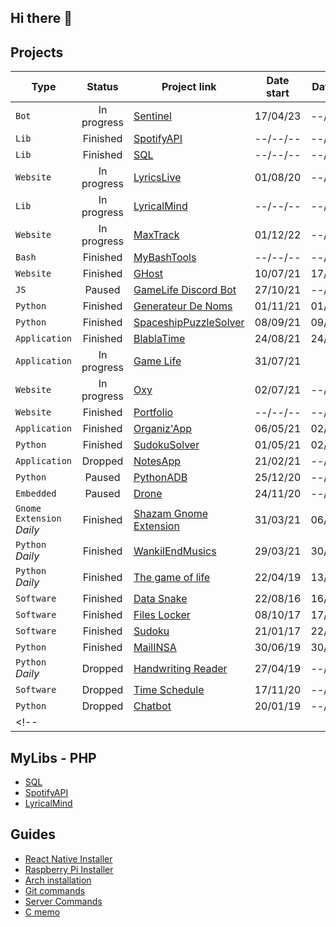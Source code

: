 ## Hi there 👋

## Projects

| Type | Status | Project link | Date start | Date End | Duration | Collaborator(s) |
|------|:------:|--------------|------------|:--------:|:--------:|:---------------:|
| `Bot` | In progress | [Sentinel](https://github.com/Gerem66/Sentinel) | 17/04/23 | --/--/-- | | |
| `Lib` | Finished | [SpotifyAPI](https://github.com/Gerem66/SpotifyAPI) | --/--/-- | --/--/-- | | |
| `Lib` | Finished | [SQL](https://github.com/Gerem66/PHP-SQL) | --/--/-- | --/--/-- | | |
| `Website` | In progress | [LyricsLive](https://github.com/Gerem66/LyricsLive) | 01/08/20 | --/--/-- | | |
| `Lib` | In progress | [LyricalMind](https://github.com/Gerem66/LyricalMind) | --/--/-- | --/--/-- | | |
| `Website` | In progress | [MaxTrack](https://github.com/MetaCortexCo/MaxTrack) | 01/12/22 | --/--/-- | | [@Ethan](https://github.com/EthanPasquier) |
| `Bash` | Finished | [MyBashTools](https://github.com/Gerem66/MyBashTools) | --/--/-- | --/--/-- | | |
| `Website` | Finished | [GHost](https://github.com/Gerem66/GHost) | 10/07/21 | 17/07/21 | 1 week | |
| `JS` | Paused | [GameLife Discord Bot](https://github.com/Gerem66/GLBot) | 27/10/21 | --/--/-- | |
| `Python` | Finished | [Generateur De Noms](https://github.com/Gerem66/GenerateurDeNoms) | 01/11/21 | 01/11/21 | 2 hours | |
| `Python` | Finished | [SpaceshipPuzzleSolver](https://github.com/Gerem66/SpaceshipPuzzleSolver) | 08/09/21 | 09/09/21 | 1 day | |
| `Application` | Finished | [BlablaTime](https://github.com/Gerem66/BlablaTime) | 24/08/21 | 24/08/21 | 8 hours | [@AphroMad](https://github.com/AphroMad) |
| `Application` | In progress | [Game Life](https://github.com/Gerem66/GameLife) | 31/07/21 | | | [@AphroMad](https://github.com/AphroMad) |
| `Website` | In progress | [Oxy](https://github.com/Gerem66/Oxy) | 02/07/21 | --/--/-- | | | |
| `Website` | Finished | [Portfolio](https://github.com/Gerem66/Projects) | --/--/-- | --/--/-- | | | |
| `Application` | Finished | [Organiz'App](https://github.com/Gerem66/Organizapp) | 06/05/21 | 02/08/21 | 1 month | [@AphroMad](https://github.com/AphroMad) |
| `Python` | Finished | [SudokuSolver](https://github.com/Gerem66/SudokuSolver) | 01/05/21 | 02/05/21 | 2 days | |
| `Application` | Dropped | [NotesApp](https://github.com/Gerem66/NotesApp) | 21/02/21 | --/--/-- | | [@AphroMad](https://github.com/AphroMad) |
| `Python` | Paused | [PythonADB](https://github.com/Gerem66/PythonADB) | 25/12/20 | --/--/-- | | [@AphroMad](https://github.com/AphroMad) |
| `Embedded` | Paused | [Drone](https://github.com/Gerem66/Entreprise1) | 24/11/20 | --/--/-- | | | |
| `Gnome Extension` *Daily* | Finished | [Shazam Gnome Extension](https://github.com/Gerem66/Shazam "Extension for Gnome 3.8") | 31/03/21 | 06/04/21 | 3 days | |
| `Python` *Daily* | Finished | [WankilEndMusics](https://github.com/Gerem66/WankilEndMusics "Find musics on YouTube video/playlist") | 29/03/21 | 30/03/21 | 3 days | |
| `Python` *Daily* | Finished | [The game of life](https://github.com/Gerem66/Jeu_de_la_Vie "Conway's game of life") | 22/04/19 | 13/05/19 | 3 days | |
| `Software` | Finished | [Data Snake](https://github.com/Gerem66/Data_Snake "Data management software for reptiles (win/linux)") | 22/08/16 | 16/06/20 | 1 year | |
| `Software` | Finished | [Files Locker](https://github.com/Gerem66/Files-Locker "Data encryption software (win/linux)") | 08/10/17 | 17/03/19 | 1 year | |
| `Software` | Finished | [Sudoku](https://github.com/Gerem66/Sudoku "Sudoku solver") | 21/01/17 | 22/01/17 | 1 day | |
| `Python` | Finished | [MailINSA](https://github.com/Gerem66/MailINSA "Mail reading + filter") | 30/06/19 | 30/06/19 | 1 day | |
| `Python` *Daily* | Dropped | [Handwriting Reader](https://github.com/Gerem66/Handwriting_Reader) | 27/04/19 | --/--/-- | | |
| `Software` | Dropped | [Time Schedule](https://github.com/Gerem66/EmploiDuTemps) | 17/11/20 | --/--/-- | | |
| `Python` | Dropped | [Chatbot](https://github.com/Gerem66/Chatbot) | 20/01/19 | --/--/-- | | |
<!-- | | | | | | | | -->

## MyLibs - PHP
* [SQL](https://github.com/Gerem66/PHP-SQL)
* [SpotifyAPI](https://github.com/Gerem66/SpotifyAPI)
* [LyricalMind](https://github.com/Gerem66/LyricalMind)

## Guides
* [React Native Installer](https://github.com/Gerem66/RN-Installer)
* [Raspberry Pi Installer](https://github.com/Gerem66/RaspInstaller)
* [Arch installation](https://github.com/Gerem66/InstallArch)
* [Git commands](https://github.com/Gerem66/GitCommands)
* [Server Commands](https://github.com/Gerem66/ServerCommands)
* [C memo](https://github.com/Gerem66/C)
